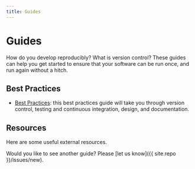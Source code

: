 ```yaml
---
title: Guides
---
```


# Guides

How do you develop reproducibly? What is version control? These guides can help
you get started to ensure that your software can be run once, and run again without
a hitch.

## Best Practices

 - [Best Practices](best-practices): this best practices guide will take you through version control, testing and continuous integration, design, and documentation.
 
## Resources

Here are some useful external resources.

Would you like to see another guide? Please [let us know]({{ site.repo }}/issues/new).
